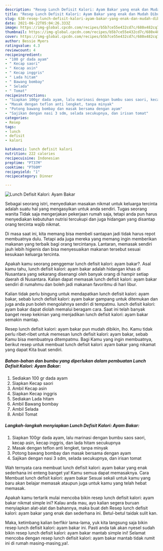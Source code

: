 ```yaml
---
description: "Resep Lunch Defisit Kalori: Ayam Bakar yang enak dan Mudah Dibuat"
title: "Resep Lunch Defisit Kalori: Ayam Bakar yang enak dan Mudah Dibuat"
slug: 638-resep-lunch-defisit-kalori-ayam-bakar-yang-enak-dan-mudah-dibuat
date: 2021-06-22T05:04:26.333Z
image: https://img-global.cpcdn.com/recipes/b5b7ce55e432cd7c/680x482cq70/lunch-defisit-kalori-ayam-bakar-foto-resep-utama.jpg
thumbnail: https://img-global.cpcdn.com/recipes/b5b7ce55e432cd7c/680x482cq70/lunch-defisit-kalori-ayam-bakar-foto-resep-utama.jpg
cover: https://img-global.cpcdn.com/recipes/b5b7ce55e432cd7c/680x482cq70/lunch-defisit-kalori-ayam-bakar-foto-resep-utama.jpg
author: Bessie Myers
ratingvalue: 4.3
reviewcount: 4
recipeingredient:
- "100 gr dada ayam"
- " Kecap saori"
- " Kecap asin"
- " Kecap inggris"
- " Lada hitam"
- " Bawang bombay"
- " Selada"
- " Tomat"
recipeinstructions:
- "Siapkan 100gr dada ayam, lalu marinasi dengan bumbu saos saori, kecap asin, kecap inggris, dan lada hitam secukupnya"
- "Masak dengan teflon anti lengket, tanpa minyak"
- "Potong bawang bombay dan masak bersama dengan ayam"
- "Sajikan dengan nasi 3 sdm, selada secukupnya, dan irisan tomat"
categories:
- Resep
tags:
- lunch
- defisit
- kalori

katakunci: lunch defisit kalori 
nutrition: 222 calories
recipecuisine: Indonesian
preptime: "PT37M"
cooktime: "PT60M"
recipeyield: "1"
recipecategory: Dinner

---
```



![Lunch Defisit Kalori: Ayam Bakar](https://img-global.cpcdn.com/recipes/b5b7ce55e432cd7c/680x482cq70/lunch-defisit-kalori-ayam-bakar-foto-resep-utama.jpg)

Sebagai seorang istri, menyediakan masakan nikmat untuk keluarga tercinta adalah suatu hal yang mengasyikan untuk anda sendiri. Tugas seorang  wanita Tidak saja mengerjakan pekerjaan rumah saja, tetapi anda pun harus menyediakan kebutuhan nutrisi tercukupi dan juga hidangan yang disantap orang tercinta wajib nikmat.

Di masa  saat ini, kita memang bisa membeli santapan jadi tidak harus repot membuatnya dulu. Tetapi ada juga mereka yang memang ingin memberikan makanan yang terbaik bagi orang tercintanya. Lantaran, memasak sendiri jauh lebih higienis dan bisa menyesuaikan makanan tersebut sesuai kesukaan keluarga tercinta. 



Apakah kamu seorang penggemar lunch defisit kalori: ayam bakar?. Asal kamu tahu, lunch defisit kalori: ayam bakar adalah hidangan khas di Nusantara yang sekarang disenangi oleh banyak orang di hampir setiap daerah di Nusantara. Kalian dapat memasak lunch defisit kalori: ayam bakar sendiri di rumahmu dan boleh jadi makanan favoritmu di hari libur.

Kalian tidak perlu bingung untuk mendapatkan lunch defisit kalori: ayam bakar, sebab lunch defisit kalori: ayam bakar gampang untuk ditemukan dan juga anda pun boleh mengolahnya sendiri di tempatmu. lunch defisit kalori: ayam bakar dapat diolah memalui beragam cara. Saat ini telah banyak banget resep kekinian yang menjadikan lunch defisit kalori: ayam bakar semakin mantap.

Resep lunch defisit kalori: ayam bakar pun mudah dibikin, lho. Kamu tidak perlu ribet-ribet untuk memesan lunch defisit kalori: ayam bakar, sebab Kamu bisa membuatnya ditempatmu. Bagi Kamu yang ingin membuatnya, berikut resep untuk membuat lunch defisit kalori: ayam bakar yang nikamat yang dapat Kita buat sendiri.

<!--inarticleads1-->

##### Bahan-bahan dan bumbu yang diperlukan dalam pembuatan Lunch Defisit Kalori: Ayam Bakar:

1. Sediakan 100 gr dada ayam
1. Siapkan  Kecap saori
1. Ambil  Kecap asin
1. Siapkan  Kecap inggris
1. Sediakan  Lada hitam
1. Ambil  Bawang bombay
1. Ambil  Selada
1. Ambil  Tomat




<!--inarticleads2-->

##### Langkah-langkah menyiapkan Lunch Defisit Kalori: Ayam Bakar:

1. Siapkan 100gr dada ayam, lalu marinasi dengan bumbu saos saori, kecap asin, kecap inggris, dan lada hitam secukupnya
1. Masak dengan teflon anti lengket, tanpa minyak
1. Potong bawang bombay dan masak bersama dengan ayam
1. Sajikan dengan nasi 3 sdm, selada secukupnya, dan irisan tomat




Wah ternyata cara membuat lunch defisit kalori: ayam bakar yang enak sederhana ini enteng banget ya! Kamu semua dapat memasaknya. Cara Membuat lunch defisit kalori: ayam bakar Sesuai sekali untuk kamu yang baru akan belajar memasak ataupun juga untuk kamu yang telah hebat memasak.

Apakah kamu tertarik mulai mencoba bikin resep lunch defisit kalori: ayam bakar nikmat simple ini? Kalau anda mau, ayo kalian segera buruan menyiapkan alat-alat dan bahannya, maka buat deh Resep lunch defisit kalori: ayam bakar yang enak dan sederhana ini. Betul-betul taidak sulit kan. 

Maka, ketimbang kalian berfikir lama-lama, yuk kita langsung saja bikin resep lunch defisit kalori: ayam bakar ini. Pasti anda tak akan nyesel sudah bikin resep lunch defisit kalori: ayam bakar mantab simple ini! Selamat mencoba dengan resep lunch defisit kalori: ayam bakar mantab tidak rumit ini di rumah masing-masing,ya!.

